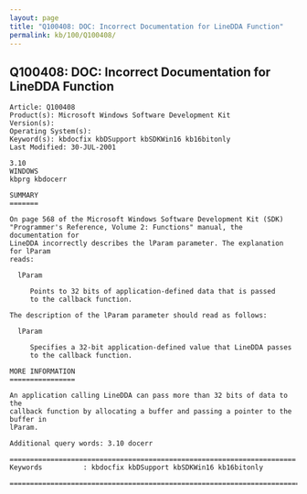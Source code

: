 ```yaml
---
layout: page
title: "Q100408: DOC: Incorrect Documentation for LineDDA Function"
permalink: kb/100/Q100408/
---
```


## Q100408: DOC: Incorrect Documentation for LineDDA Function

	Article: Q100408
	Product(s): Microsoft Windows Software Development Kit
	Version(s): 
	Operating System(s): 
	Keyword(s): kbdocfix kbDSupport kbSDKWin16 kb16bitonly
	Last Modified: 30-JUL-2001
	
	3.10
	WINDOWS
	kbprg kbdocerr
	
	SUMMARY
	=======
	
	On page 568 of the Microsoft Windows Software Development Kit (SDK)
	"Programmer's Reference, Volume 2: Functions" manual, the documentation for
	LineDDA incorrectly describes the lParam parameter. The explanation for lParam
	reads:
	
	  lParam
	
	     Points to 32 bits of application-defined data that is passed
	     to the callback function.
	
	The description of the lParam parameter should read as follows:
	
	  lParam
	
	     Specifies a 32-bit application-defined value that LineDDA passes
	     to the callback function.
	
	MORE INFORMATION
	================
	
	An application calling LineDDA can pass more than 32 bits of data to the
	callback function by allocating a buffer and passing a pointer to the buffer in
	lParam.
	
	Additional query words: 3.10 docerr
	
	======================================================================
	Keywords          : kbdocfix kbDSupport kbSDKWin16 kb16bitonly 
	
	=============================================================================
	
